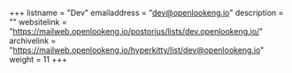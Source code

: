 +++ listname = "Dev" emailaddress = "dev@openlookeng.io" description = "" websitelink = "https://mailweb.openlookeng.io/postorius/lists/dev.openlookeng.io/" archivelink = "https://mailweb.openlookeng.io/hyperkitty/list/dev@openlookeng.io" weight = 11 +++
